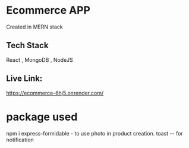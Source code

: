 # Ecommerce APP

Created in MERN stack

## Tech Stack

React , MongoDB , NodeJS

## Live Link:

https://ecommerce-6hj5.onrender.com/

# package used

npm i express-formidable - to use photo in product creation.
toast -- for notification
